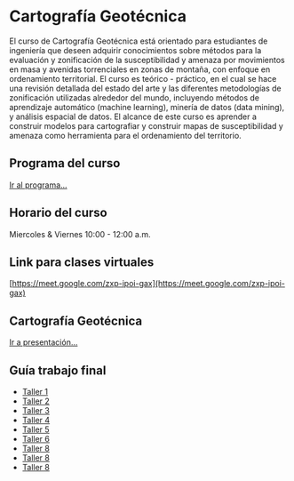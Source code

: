 # Cartografía Geotécnica

El curso de Cartografía Geotécnica está orientado para estudiantes de ingeniería que deseen adquirir conocimientos sobre métodos para la evaluación y zonificación de la susceptibilidad y amenaza por movimientos en masa y avenidas torrenciales en zonas de montaña, con enfoque en ordenamiento territorial. 
El curso es teórico - práctico, en el cual se hace una revisión detallada del estado del arte y las diferentes metodologías de zonificación utilizadas alrededor del mundo, incluyendo métodos de aprendizaje automático (machine learning), minería de datos (data mining), y análisis espacial de datos.
El alcance de este curso es aprender a construir modelos para cartografiar y construir mapas de susceptibilidad y amenaza como herramienta para el ordenamiento del territorio.


## Programa del curso
[Ir al programa...](/Programa_CartoGeotecnica.pdf)

## Horario del curso
Miercoles & Viernes 10:00 - 12:00 a.m.

## Link para clases virtuales
[https://meet.google.com/zxp-ipoi-gax](https://meet.google.com/zxp-ipoi-gax)

## Cartografía Geotécnica
[Ir a presentación...](/html/CartografiaGeotecnica.html)

## Guía trabajo final
* [Taller 1](/TALLERES/Taller1_inventario.ipynb) 
* [Taller 2](/TALLERES/Taller2_AED.ipynb) 
* [Taller 3](/TALLERES/Taller3_heuristico.ipynb) 
* [Taller 4](/TALLERES/Taller4_bivariado.ipynb)
* [Taller 5](/TALLERES/Taller5_RL.ipynb) 
* [Taller 6](/TALLERES/Taller6_ML.ipynb)
* [Taller 8](/TALLERES/Taller7_evaluacionRL.ipynb)
* [Taller 8](/TALLERES/Taller7_evaluacionML.ipynb)
* [Taller 8](/TALLERES/Taller7_AUC.ipynb)



 









